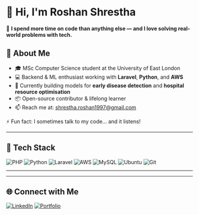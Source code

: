 # 👋 Hi, I'm Roshan Shrestha

  🧠 <b>I spend more time on code than anything else — and I love solving real-world problems with tech. </b>

## 🧾 About Me
- 🎓 MSc Computer Science student at the University of East London  
- 💻 Backend & ML enthusiast working with **Laravel**, **Python**, and **AWS**  
- 🧠 Currently building models for **early disease detection** and **hospital resource optimisation**  
- 📦 Open-source contributor & lifelong learner  
- 📫 Reach me at: shrestha.roshan1997@gmail.com  

⚡ Fun fact: I sometimes talk to my code… and it listens!

---

## 🚀 Tech Stack
![PHP](https://img.shields.io/badge/-PHP-8892BF?style=flat-square&logo=php)
![Python](https://img.shields.io/badge/-Python-3776AB?style=flat-square&logo=python)
![Laravel](https://img.shields.io/badge/-Laravel-FF2D20?style=flat-square&logo=laravel)
![AWS](https://img.shields.io/badge/-AWS-232F3E?style=flat-square&logo=amazon-aws)
![MySQL](https://img.shields.io/badge/-MySQL-00758F?style=flat-square&logo=mysql)
![Ubuntu](https://img.shields.io/badge/-Ubuntu-E95420?style=flat-square&logo=ubuntu)
![Git](https://img.shields.io/badge/-Git-F05032?style=flat-square&logo=git)

---


---

## 🌐 Connect with Me
[![LinkedIn](https://img.shields.io/badge/-LinkedIn-0A66C2?style=flat-square&logo=linkedin&logoColor=white)](https://linkedin.com/in/roshan-shrestha-5580b11a1)
[![Portfolio](https://img.shields.io/badge/-Portfolio-black?style=flat-square&logo=github)](https://roshan1997@gmail.com)
